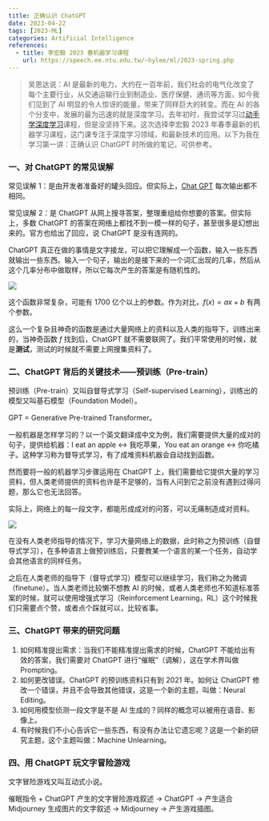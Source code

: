 ```yaml
---
title: 正确认识 ChatGPT
date: 2023-04-22
tags: [2023-ML]
categories: Artificial Intelligence
references: 
  - title: 李宏毅 2023 春机器学习课程
    url: https://speech.ee.ntu.edu.tw/~hylee/ml/2023-spring.php
---
```


> 吴恩达说：AI 是最新的电力，大约在一百年前，我们社会的电气化改变了每个主要行业，从交通运输行业到制造业、医疗保健、通讯等方面，如今我们见到了 AI 明显的令人惊讶的能量，带来了同样巨大的转变。而在 AI 的各个分支中，发展的最为迅速的就是深度学习。去年初时，我尝试学习过[动手学深度学习](/动手学深度学习/)课程，但是没坚持下来。这次选择李宏毅 2023 年春季最新的机器学习课程，这门课专注于深度学习领域，和最新技术的应用。以下为我在学习第一讲：正确认识 ChatGPT 时所做的笔记，可供参考。

<!--more-->

### 一、对 ChatGPT 的常见误解

常见误解 1：是由开发者准备好的罐头回应。但实际上，[Chat GPT](https://chat.openai.com/chat) 每次输出都不相同。

常见误解 2：是 ChatGPT 从网上搜寻答案，整理重组给你想要的答案。但实际上，多数 ChatGPT 的答案在网络上都找不到一模一样的句子，甚至很多是幻想出来的。官方也给出了回应，说 ChatGPT 是没有连网的。

ChatGPT 真正在做的事情是文字接龙，可以把它理解成一个函数，输入一些东西就输出一些东西。输入一个句子，输出的是接下来的一个词汇出现的几率，然后从这个几率分布中做取样，所以它每次产生的答案是有随机性的。

![](https://blog.zhuangzhihao.top/img/ChatGPT01.png)

这个函数非常复杂，可能有 1700 亿个以上的参数。作为对比，$f(x) = a x + b$ 有两个参数。

这么一个复杂且神奇的函数是通过大量网络上的资料以及人类的指导下，训练出来的，当神奇函数 $f$ 找到后，ChatGPT 就不需要联网了。我们平常使用的时候，就是**测试**，测试的时候就不需要上网搜集资料了。

### 二、ChatGPT 背后的关键技术——预训练（Pre-train）

预训练（Pre-train）又叫自督导式学习（Self-supervised Learning），训练出的模型又叫基石模型（Foundation Model）。

GPT = Generative Pre-trained Transformer。

一般机器是怎样学习的？以一个英文翻译成中文为例，我们需要提供大量的成对的句子，提供给机器：I eat an apple <-> 我吃苹果，You eat an orange <-> 你吃橘子。这种学习称为督导式学习，有了成堆资料机器会自动找到函数。

然而要将一般的机器学习步骤运用在 ChatGPT 上，我们需要给它提供大量的学习资料，但人类老师提供的资料也许是不足够的，当有人问到它之前没有遇到过得问题，那么它也无法回答。

实际上，网络上的每一段文字，都能形成成对的问答，可以无痛制造成对资料。

![](https://blog.zhuangzhihao.top/img/ChatGPT02.png)

在没有人类老师指导的情况下，学习大量网络上的数据，此时称之为预训练（自督导式学习），在多种语言上做预训练后，只要教某一个语言的某一个任务，自动学会其他语言的同样任务。

之后在人类老师的指导下（督导式学习）模型可以继续学习，我们称之为微调（finetune）。当人类老师比较懒不想教 AI 的时候，或者人类老师也不知道标准答案的时候，就可以使用增强式学习（Reinforcement Learning，RL）这个时候我们只需要点个赞，或者点个踩就可以，比较省事。

### 三、ChatGPT 带来的研究问题

1.   如何精准提出需求：当我们不能精准提出需求的时候，ChatGPT 不能给出有效的答案，我们需要对 ChatGPT 进行“催眠”（调解），这在学术界叫做 Prompting。
2.   如何更改错误。ChatGPT 的预训练资料只有到 2021 年。如何让 ChatGPT 修改一个错误，并且不会导致其他错误，这是一个新的主题，叫做：Neural Editing。
3.   如何用模型侦测一段文字是不是 AI 生成的？同样的概念可以被用在语音、影像上。
4.   有时候我们不小心告诉它一些东西，有没有办法让它遗忘呢？这是一个新的研究主题，这个主题叫做：Machine Unlearning。

### 四、用 ChatGPT 玩文字冒险游戏

文字冒险游戏又叫互动式小说。

催眠指令 + ChatGPT 产生的文字冒险游戏叙述 -> ChatGPT -> 产生适合 Midjourney 生成图片的文字叙述 -> Midjourney -> 产生游戏插图。
